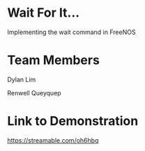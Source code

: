 
# Wait For It...

Implementing the wait command in FreeNOS

# Team Members
Dylan Lim

Renwell Queyquep

# Link to Demonstration
https://streamable.com/oh6hbq